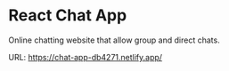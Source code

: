 # React Chat App

Online chatting website that allow group and direct chats.

URL: https://chat-app-db4271.netlify.app/
